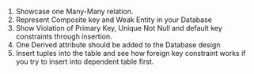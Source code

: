 1. Showcase one Many-Many relation.
2. Represent Composite key and Weak Entity in your Database
3. Show Violation of Primary Key, Unique Not Null and default key constraints through insertion.
4. One Derived attribute should be added to the Database design
5. Insert tuples into the table and see how foreign key constraint works if you try to insert into dependent table first.
